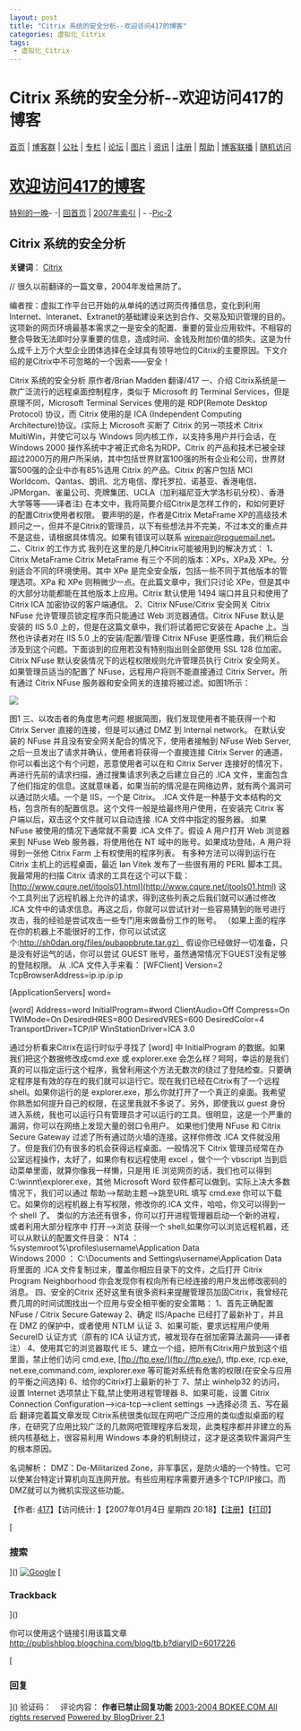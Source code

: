 ```yaml
---
layout: post
title: "Citrix 系统的安全分析--欢迎访问417的博客"
categories: 虚拟化_Citrix
tags: 
 - 虚拟化_Citrix
--- 
```


# Citrix 系统的安全分析--欢迎访问417的博客

[首页](http://www.bokee.com/) | [博客群](http://group.bokee.com/) | [公社](http://blogs.bokee.com/) | [专栏](http://column.bokee.com/) | [论坛](http://bbs.bokee.com/) | [图片](http://photo.bokee.com/) | [资讯](http://news.bokee.com/) | [注册](http://reg.bokee.com/account/web/register.jsp) | [帮助](http://help.bokee.com:8086/help/index.html) | [博客联播](http://lianbo.booso.com/) | [随机访问](http://ping.bokee.com:81/memcm/random.b)

# [欢迎访问417的博客](http://www417.bokee.com/index.html)

[特别的一晚](http://www417.bokee.com/5962997.html "上一篇")- -| [回首页](http://www417.bokee.com/index.html) | [2007年索引](http://www417.bokee.com/catalog_2007.html) | - -[Pic-2](http://www417.bokee.com/6103623.html "下一篇")
## Citrix 系统的安全分析

**关键词**： [Citrix](http://tag.bokee.com/tag/Citrix)                                          

// 很久以前翻译的一篇文章，2004年发给黑防了。

编者按：虚拟工作平台已开始的从单纯的透过网页传播信息，变化到利用Internet、Interanet、Extranet的基础建设来达到合作、交易及知识管理的目的。这项新的网页环境最基本需求之一是安全的配置、重要的营业应用软件。不相容的整合导致无法即时分享重要的信息，造成时间、金钱及附加价值的损失。这是为什么成千上万个大型企业团体选择在全球具有领导地位的Citrix的主要原因。下文介绍的是Citrix中不可忽略的一个因素——安全！

Citrix 系统的安全分析
原作者/Brian Madden
翻译/417
一、介绍
Citrix系统是一款广泛流行的远程桌面控制程序，类似于 Microsoft 的 Terminal Services，但是原理不同，Microsoft Terminal Services 使用的是 RDP(Remote Desktop Protocol) 协议，而 Citrix 使用的是 ICA (Independent Computing Architecture)协议。(实际上 Microsoft 买断了 Citrix 的另一项技术 Citrix MultiWin，并使它可以与 Windows 同内核工作，以支持多用户并行会话，在 Windows 2000 操作系统中才被正式命名为RDP。Citrix 的产品和技术已被全球超过2000万的用户所采纳，其中包括世界财富100强的所有企业和公司，世界财富500强的企业中亦有85%选用 Citrix 的产品。Citrix 的客户包括 MCI Worldcom、Qantas、朗讯、北方电信、摩托罗拉、诺基亚、香港电信、JPMorgan、雀巢公司、壳牌集团、UCLA（加利福尼亚大学洛杉矶分校）、香港大学等等——译者注)
在本文中，我将简要介绍Citrix是怎样工作的，和如何更好的配置Citrix使用者权限。
要声明的是，作者是Citrix MetaFrame XP的高级技术顾问之一，但并不是Citrix的管理员，以下有些想法并不完美，不过本文的重点并不是这些，请根据具体情况。如果有错误可以联系 [wirepair@roguemail.net](mailto:wirepair@roguemail.net)。
二、Citrix 的工作方式
我列在这里的是几种Citrix可能被用到的解决方式：
1、Citrix MetaFrame
Citrix MetaFrame 有三个不同的版本：XPs，XPa及 XPe。分别适合不同的环境使用。其中 XPe 是完全安全版，包括一些不同于其他版本的管理选项。XPa 和 XPe 则稍微少一点。在此篇文章中，我们只讨论 XPe，但是其中的大部分功能都能在其他版本上应用。Citrix 默认使用 1494 端口并且只和使用了 Citrix ICA 加密协议的客户端通信。
2、Citrix NFuse/Citrix 安全网关
Citrix NFuse 允许管理员锁定程序而只能通过 Web 浏览器通信。Citrix NFuse 默认是安装的 IIS 5.0 上的，但是在这篇文章中，我们将试着把它安装在 Apache 上。当然也许读者对在 IIS 5.0 上的安装/配置/管理 Citrix NFuse 更感性趣，我们稍后会涉及到这个问题。下面谈到的应用若没有特别指出则全部使用 SSL 128 位加密。
Citrix NFuse 默认安装情况下的远程权限规则允许管理员执行 Citrix 安全网关。如果管理员适当的配置了 NFuse，远程用户将则不能直接通过 Citrix Server。所有通过 Citrix NFuse 服务器和安全网关的连接将被过滤。如图1所示：

![ ]()

图1
三、以攻击者的角度思考问题
根据简图，我们发现使用者不能获得一个和 Citrix Server 直接的连接，但是可以通过 DMZ 到 Internal network。
在默认安装的 NFuse 并且没有安全网关配合的情况下，使用者接触到 NFuse Web Server,之后一旦发出了请求并确认，使用者将获得一个直接连接 Citrix Server 的通道，你可以看出这个有个问题，恶意使用者可以在和 Citrix Server 连接好的情况下，再进行先前的请求扫描，通过搜集请求列表之后建立自己的 .ICA 文件，里面包含了他们指定的信息。这就意味着，如果当前的情况是在网络边界，就有两个漏洞可以通过防火墙。一个是 IIS，一个是 Citrix。
.ICA 文件是一种基于文本结构的文档，包含所有的配置信息。这个文件一般是给最终用户使用，在安装完 Citrix 客户端以后，双击这个文件就可以自动连接 .ICA 文件中指定的服务器。
如果 NFuse 被使用的情况下通常就不需要 .ICA 文件了。假设 A 用户打开 Web 浏览器来到 NFuse Web 服务器，将使用他在 NT 域中的账号。如果成功登陆，A 用户将得到一张他 Citrix Farm 上有权使用的程序列表。
有多种方法可以得到运行在 Citrix 主机上的远程桌面，最近 Ian Vitek 发布了一些很有用的 PERL 脚本工具。我最常用的扫描 Citrix 请求的工具在这个可以下载：
[http://www.cqure.net/itools01.html](http://www.cqure.net/itools01.html)
这个工具列出了远程机器上允许的请求，得到这些列表之后我们就可以通过修改 .ICA 文件中的请求信息。再这之后，你就可以尝试针对一些容易猜到的账号进行攻击，我的经验是尝试攻击一些专门用来做备份工作的账号。
（如果上面的程序在你的机器上不能很好的工作，你可以试试这个:http://sh0dan.org/files/pubappbrute.tar.gz）
假设你已经做好一切准备，只是没有好运气的话，你可以尝试 GUEST 账号，虽然通常情况下GUEST没有足够的登陆权限。
从 .ICA 文件入手来看：
[WFClient]
Version=2
TcpBrowserAddress=ip.ip.ip.ip

[ApplicationServers]
word=

[word]
Address=word
InitialProgram=#word
ClientAudio=Off
Compress=On
TWIMode=On
DesiredHRES=800
DesiredVRES=600
DesiredColor=4
TransportDriver=TCP/IP
WinStationDriver=ICA 3.0

通过分析看来Citrix在运行时似乎寻找了 [word] 中 InitialProgram 的数据。如果我们把这个数据修改成cmd.exe 或 explorer.exe 会怎么样？呵呵，幸运的是我们真的可以指定运行这个程序，我曾利用这个方法无数次的绕过了登陆检查。只要确定程序是有效的存在的我们就可以运行它。现在我们已经在Citrix有了一个远程 shell。如果你运行的是 explorer.exe，那么你就打开了一个真正的桌面。我希望你熟悉如何提升自己的权限，在这里我就不多说了。另外，即使我以 guest 身份进入系统，我也可以运行只有管理员才可以运行的工具。很明显，这是一个严重的漏洞，你可以在网络上发现大量的弱口令用户。
如果他们使用 NFuse 和 Citrix Secure Gateway 过滤了所有通过防火墙的连接。这样你修改 .ICA 文件就没用了。但是我们仍有很多的机会获得远程桌面。一般情况下 Citrix 管理员经常在办公室远程操作，太好了，如果你有权远程使用 excel ，做个一个 vbscript 当到启动菜单里面，就算你像我一样懒，只是用 IE 浏览网页的话，我们也可以得到 C:\winnt\explorer.exe，其他 Microsoft Word 软件都可以做到。实际上决大多数情况下，我们可以通过 帮助-->帮助主题-->跳至URL 填写 cmd.exe 你可以下载它。如果你的远程机器上有写权限，修改你的.ICA 文件，哈哈，你又可以得到一个 shell 了。
类似的方法还有很多，你可以打开进程管理器启动一个新的进程，或者利用大部分程序中 打开-->浏览 获得一个 shell,如果你可以浏览远程机器，还可以从默认的配置文件目录：
NT4 ： %systemroot%\profiles\username\Application Data\
Windows 2000 ： C:\Documents and Settings\username\Application Data\
将里面的 .ICA 文件复制过来，覆盖你相应目录下的文件，之后打开 Citrix Program Neighborhood 你会发现你有权向所有已经连接的用户发出修改密码的消息。
四、安全的Citrix
还好这里有很多资料来提醒管理员加固Citrix，我曾经花费几周的时间试图找出一个应用与安全相平衡的安全策略：
1、首先正确配置 NFuse / Citrix Secure Gateway
2、确定 IIS/Apache 已经打了最新补丁，并且在 DMZ 的保护中，或者使用 NTLM 认证
3、如果可能，要求远程用户使用 SecureID 认证方式（原有的 ICA 认证方式，被发现存在弱加密算法漏洞——译者注）
4、使用其它的浏览器取代 IE
5、建立一个组，把所有Citrix用户放到这个组里面，禁止他们访问 cmd.exe, [ftp://ftp.exe/](ftp://ftp.exe/), tftp.exe, rcp.exe, net.exe,command.com, iexplorer.exe 等可能对系统有危害的权限(在安全与应用的平衡之间选择)
6、给你的Citrix打上最新的补丁
7、禁止 winhelp32 的访问，设置 Internet 选项禁止下载,禁止使用进程管理器
8、如果可能，设置 Citrix Connection Configuration—>ica-tcp—>client settings —>选择必须
五、写在最后
翻译完着篇文章发现 Citrix系统很类似现在网吧广泛应用的类似虚拟桌面的程序，在研究了应用比较广泛的几款网吧管理程序后发现，此类程序都并非建立的系统内核基础上，很容易利用 Windows 本身的机制绕过，这才是这类软件漏洞产生的根本原因。

名词解析：
DMZ：De-Militarized Zone，非军事区，是防火墙的一个特性。它可以使某台特定计算机向互连网开放。有些应用程序需要开通多个TCP/IP接口。而DMZ就可以为微机实现这些功能。

【作者: [417]()】【访问统计:  】【2007年01月4日 星期四 20:18】【[注册](http://reg.bokee.com/account/web/register.jsp)】【[打印]()】

[
### 搜索

]()   [![Google]()]()
[
### Trackback

]()

你可以使用这个链接引用该篇文章 http://publishblog.blogchina.com/blog/tb.b?diaryID=6017226

[
### 回复

]()
验证码：    ![]() 评论内容：
**************作者已禁止回复功能**************
[2003-2004 BOKEE.COM All rights reserved](http://blog.bokee.com/)
[Powered by BlogDriver 2.1](http://www.blogdriver.com/)
